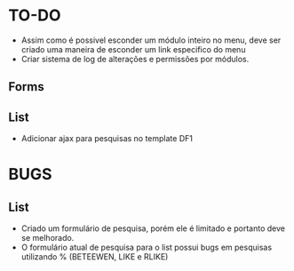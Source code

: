 TO-DO
=====
- Assim como é possivel esconder um módulo inteiro no menu, deve ser criado uma maneira de esconder um link especifico do menu
- Criar sistema de log de alterações e permissões por módulos.

Forms
-----


List
----
- Adicionar ajax para pesquisas no template DF1

BUGS
====

List
----
- Criado um formulário de pesquisa, porém ele é limitado e portanto deve se melhorado.
- O formulário atual de pesquisa para o list possui bugs em pesquisas utilizando % (BETEEWEN, LIKE e RLIKE)
